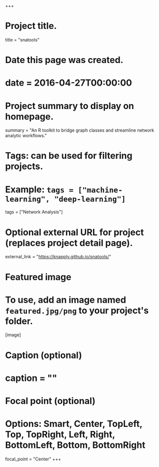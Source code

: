 +++
# Project title.
title = "snatools"

# Date this page was created.
# date = 2016-04-27T00:00:00

# Project summary to display on homepage.
summary = "An R toolkit to bridge graph classes and streamline network analytic workflows."

# Tags: can be used for filtering projects.
# Example: `tags = ["machine-learning", "deep-learning"]`
tags = ["Network Analysis"]

# Optional external URL for project (replaces project detail page).
external_link = "https://knapply.github.io/snatools/"

# Featured image
# To use, add an image named `featured.jpg/png` to your project's folder. 
[image]
  # Caption (optional)
  # caption = ""

  # Focal point (optional)
  # Options: Smart, Center, TopLeft, Top, TopRight, Left, Right, BottomLeft, Bottom, BottomRight
  focal_point = "Center"
+++
